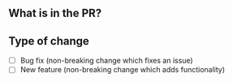 <!---
😊 Thank you for contributing to ManasAI.
-->

## What is in the PR?

<!--- Please include a summary of the change and which issue is fixed. Please also include relevant motivation and context. List any dependencies that are required for this change. -->

## Type of change

<!--- Feel free to add/remove/update options that are not relevant to current PR -->

- [ ] Bug fix (non-breaking change which fixes an issue)
- [ ] New feature (non-breaking change which adds functionality)
